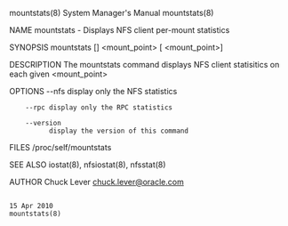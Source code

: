 mountstats(8)                                                                              System Manager's Manual                                                                              mountstats(8)



NAME
       mountstats - Displays NFS client per-mount statistics

SYNOPSIS
       mountstats [<options>] <mount_point> [ <mount_point>]

DESCRIPTION
       The mountstats command displays NFS client statisitics on each given <mount_point>

OPTIONS
        --nfs display only the NFS statistics

        --rpc display only the RPC statistics

        --version
              display the version of this command

FILES
       /proc/self/mountstats

SEE ALSO
       iostat(8), nfsiostat(8), nfsstat(8)

AUTHOR
       Chuck Lever <chuck.lever@oracle.com>



                                                                                                 15 Apr 2010                                                                                    mountstats(8)
